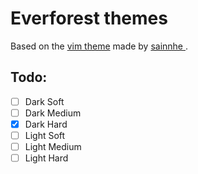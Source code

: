 # Everforest themes

Based on the [vim theme](https://github.com/sainnhe/everforest) made by [sainnhe ](https://github.com/sainnhe).

## Todo:
- [ ] Dark Soft
- [ ] Dark Medium
- [x] Dark Hard
- [ ] Light Soft
- [ ] Light Medium
- [ ] Light Hard
